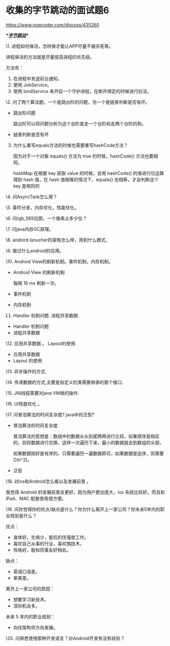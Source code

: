 # 收集的字节跳动的面试题6


https://www.nowcoder.com/discuss/435260



***\*[字节跳动]()\**** 

 \1. 进程如何保活，怎样做才能让APP尽量不被杀死等。

进程保活的方法就是尽量提高进程的优先级。

方法有：

1. 在进程中发送前台通知。
2. 使用 JobService。
3. 使用 bindService 来开启一个守护进程，在断开绑定的时候进行拉活。

 \2. 问了两个算法题，一个是跳台阶的问题，另一个是链表判断是否有环。 

* 跳台阶问题

  跳台阶可以将问题分析为这个台阶是走一个台阶和走两个台阶的和。

* 链表判断是否有环

3. 为什么重写equals方法的时候也需要重写hashCode方法？ 

   因为对于一个对象 equals() 方法为 true 的时候，hashCode() 方法也要相同。

   hashMap 在根据 key 获取 value 的时候，会用 hashCode() 的值进行位运算得到 hash 值，在 hash 值相等的情况下，equals() 也相等，才会判断这个 key 是相同的

 \4. 问AsyncTask怎么用？ 

 \5. 事件分发，内存优化，性能优化。 

 \6. 问rgb_565位图，一个像素占多少位？ 

 \7. 问java内存GC原理。 

 \8. andoird lanucher的架构怎么样，用到什么模式。 

 \9. 做过什么android的应用。 

 \10. Android View的刷新机制。事件机制，内存机制。 

* Android View 的刷新机制

  每隔 16 ms 刷新一次。

* 事件机制

  

* 内存机制

11. Handler 机制问题. 进程共享数据. 

* Handler 机制问题
* 进程共享数据

 \12. 应用共享数据.， Layout的使用. 

* 应用共享数据
* Layout 的使用

 \13. 异步操作的方式. 



 \14. 传递数据的方式,主要是自定义的类需要继承的那个接口. 



 \15. JNI线程需要对java VM做的操作. 

 \16. UI性能优化 。 

 \17. 问冒泡算法的时间复杂度? java中的泛型?  

* 冒泡算法的时间复杂度

  冒泡算法的思想是：数组中的数据从头到尾两两进行比较，如果顺序是相反的，则将数据进行交换，这样一次遍历下来，最小的数据就会到数组的头部。

  如果数据刚好是有序的，只需要遍历一遍数据即可，如果数据是逆序，则需要 O(n^2)。

* 泛型

  



 \18. 对ios和Android怎么看以及发展前景 。 

我觉得 Android 的发展前景会更好，因为用户更加庞大，ios 系统比较好，而且和 iPad、MAC 配套使用很方便。

 \19. 问你觉得你的优点/缺点是什么？你为什么离开上一家公司？你未来5年内的职业规划是什么？

优点：

* 身体好，生病少，能抗的住强度工作。
* 喜欢自己从事的行业，喜欢搞技术。
* 性格好，能和同事友好相处。

缺点：

* 英语口语差。
* 审美差。

离开上一家公司的原因：

* 想要学习新技术。
* 深圳机会多。

未来 5 年内的职业规划：

* 向往架构师方向发展。

  

 \20. 问熟悉使用那种开发语言？对Android开发有没有经验？


